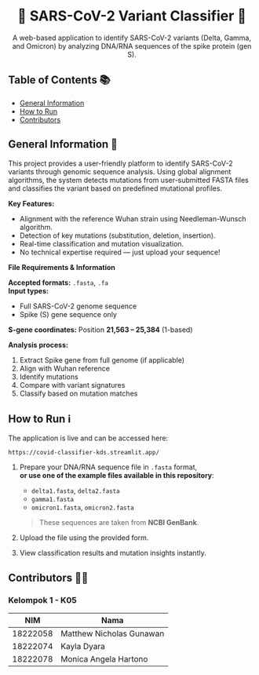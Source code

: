 <h1 align="center">🧪 SARS-CoV-2 Variant Classifier 🧪</h1>
<div align="center"> A web-based application to identify SARS-CoV-2 variants (Delta, Gamma, and Omicron) by analyzing DNA/RNA sequences of the spike protein (gen S). </div>

## Table of Contents 📚
* [General Information](#general-information-🧬)
* [How to Run](#how-to-run-ℹ️)
* [Contributors](#contributors-👩‍💻)

## General Information 🧬
This project provides a user-friendly platform to identify SARS-CoV-2 variants through genomic sequence analysis. Using global alignment algorithms, the system detects mutations from user-submitted FASTA files and classifies the variant based on predefined mutational profiles.

**Key Features:**
* Alignment with the reference Wuhan strain using Needleman-Wunsch algorithm.
* Detection of key mutations (substitution, deletion, insertion).
* Real-time classification and mutation visualization.
* No technical expertise required — just upload your sequence!

**File Requirements & Information**

**Accepted formats:** `.fasta`, `.fa`  
**Input types:**
- Full SARS-CoV-2 genome sequence
- Spike (S) gene sequence only  

**S-gene coordinates:** Position **21,563 – 25,384** (1-based)

**Analysis process:**
1. Extract Spike gene from full genome (if applicable)  
2. Align with Wuhan reference  
3. Identify mutations  
4. Compare with variant signatures  
5. Classify based on mutation matches


## How to Run ℹ️
The application is live and can be accessed here:
```
https://covid-classifier-kds.streamlit.app/
```
1. Prepare your DNA/RNA sequence file in `.fasta` format,  
   **or use one of the example files available in this repository**:
   - `delta1.fasta`, `delta2.fasta`
   - `gamma1.fasta`
   - `omicron1.fasta`, `omicron2.fasta`  
   > These sequences are taken from **NCBI GenBank**.

2. Upload the file using the provided form.

3. View classification results and mutation insights instantly.

## Contributors 👩‍💻
### Kelompok 1 - K05

| NIM      | Nama                      |
|----------|---------------------------|
| 18222058 | Matthew Nicholas Gunawan     |
| 18222074 | Kayla Dyara               |
| 18222078 | Monica Angela Hartono     |